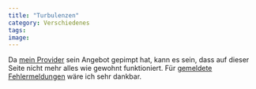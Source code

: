 ```yaml
---
title: "Turbulenzen"
category: Verschiedenes
tags: 
image: 
---
```


Da [mein Provider](http://www.kontent.de) sein Angebot gepimpt hat, kann es sein, dass auf dieser Seite nicht mehr alles wie gewohnt funktioniert. Für [gemeldete Fehlermeldungen](http://www.misantropolis.de/kontakt) wäre ich sehr dankbar.